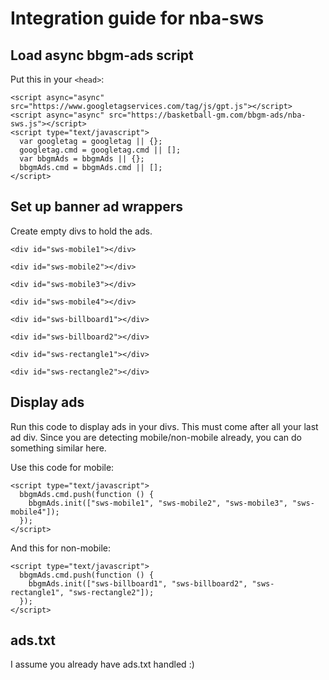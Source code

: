 # Integration guide for nba-sws

## Load async bbgm-ads script

Put this in your `<head>`:

    <script async="async" src="https://www.googletagservices.com/tag/js/gpt.js"></script>
    <script async="async" src="https://basketball-gm.com/bbgm-ads/nba-sws.js"></script>
    <script type="text/javascript">
      var googletag = googletag || {};
      googletag.cmd = googletag.cmd || [];
      var bbgmAds = bbgmAds || {};
      bbgmAds.cmd = bbgmAds.cmd || [];
    </script>

## Set up banner ad wrappers

Create empty divs to hold the ads.

    <div id="sws-mobile1"></div>

    <div id="sws-mobile2"></div>

    <div id="sws-mobile3"></div>

    <div id="sws-mobile4"></div>

    <div id="sws-billboard1"></div>

    <div id="sws-billboard2"></div>

    <div id="sws-rectangle1"></div>

    <div id="sws-rectangle2"></div>

## Display ads

Run this code to display ads in your divs. This must come after all your last ad div. Since you are detecting mobile/non-mobile already, you can do something similar here.

Use this code for mobile:

    <script type="text/javascript">
      bbgmAds.cmd.push(function () {
        bbgmAds.init(["sws-mobile1", "sws-mobile2", "sws-mobile3", "sws-mobile4"]);
      });
    </script>

And this for non-mobile:

    <script type="text/javascript">
      bbgmAds.cmd.push(function () {
        bbgmAds.init(["sws-billboard1", "sws-billboard2", "sws-rectangle1", "sws-rectangle2"]);
      });
    </script>

## ads.txt

I assume you already have ads.txt handled :)
